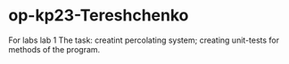 # op-kp23-Tereshchenko
For labs
lab 1
The task: 
creatint percolating system;
creating unit-tests for methods of the program.


